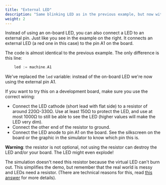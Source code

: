 ```yaml
---
title: "External LED"
description: "Same blinking LED as in the previous example, but now with an external LED."
weight: 2
---
```


Instead of using an on-board LED, you can also connect a LED to an external pin. Just like you see in the example on the right. It connects an external LED (a red one in this case) to the pin A1 on the board.

The code is almost identical to the previous example. The only difference is this line:

```go
	led := machine.A1
```

We've replaced the `led` variable: instead of the on-board LED we're now using the external pin A1.

If you want to try this on a development board, make sure you use the correct wiring:

  * Connect the LED cathode (short lead with flat side) to a resistor of around 220Ω-330Ω. Use at least 150Ω to protect the LED, and use at most 1000Ω to still be able to see the LED (higher values will make the LED very dim).
  * Connect the other end of the resistor to ground.
  * Connect the LED anode to pin A1 on the board. See the silkscreen on the board or the graphic in the simulator to know which pin this is.

**Warning**: the resistor is not optional, not using the resistor can destroy the LED and/or your board. The LED might even explode!

The simulation doesn't need this resistor because the virtual LED can't burn out. This simplifies the demo, but remember that the real world is messy and LEDs need a resistor. (There are technical reasons for this, read [this answer](https://electronics.stackexchange.com/questions/28393/why-do-we-need-resistors-in-led) for more details).

<script type="module">
import { setupTour } from '/tour.js';
let ledConfig = {
	type: 'led',
	humanName: 'External LED',
	color: [255, 0, 0],
	svg: 'led-tht-5mm.svg',
};
let code = `
// You can edit this code!
package main

import (
	"machine"
	"time"
)

func main() {
	led := machine.LED
	led.Configure(machine.PinConfig{Mode: machine.PinOutput})
	for {
		led.High()
		time.Sleep(time.Second/2)

		led.Low()
		time.Sleep(time.Second/2)
	}
}`;
setupTour({
	boards: {
		'arduino': {
			code: code.replace('machine.LED', 'machine.D2 // Arduino Uno'),
			parts: {
				led: {
					config: ledConfig,
					x: 45,
					y: -10,
					rotation: 90,
				}
			},
			wires: [
				{from: 'main.D2', to: 'led.anode'},
				{from: 'main.GND#2', to: 'led.cathode'},
			],
		},
		'arduino-nano33': {
			code: code.replace('machine.LED', 'machine.D2 // Arduino Nano 33 IoT'),
			parts: {
				led: {
					config: ledConfig,
					x: 12,
					y: -18,
				}
			},
			wires: [
				{from: 'main.D2', to: 'led.anode'},
				{from: 'main.GND#1', to: 'led.cathode'},
			],
		},
		'circuitplay-bluefruit': {
			code: code.replace('machine.LED', 'machine.A2 // Circuit Playground'),
			parts: {
				led: {
					config: ledConfig,
					x: 35,
					y: -4,
					rotation: 90,
				}
			},
			wires: [
				{from: 'main.A2', to: 'led.anode'},
				{from: 'main.GND#1', to: 'led.cathode'},
			],
		},
		'circuitplay-express': {
			code: code.replace('machine.LED', 'machine.A2 // Circuit Playground'),
			parts: {
				led: {
					config: ledConfig,
					x: 35,
					y: -4,
					rotation: 90,
				}
			},
			wires: [
				{from: 'main.A2', to: 'led.anode'},
				{from: 'main.GND#1', to: 'led.cathode'},
			],
		},
		'pico': {
			code: code.replace('machine.LED', 'machine.GP20 // Raspberry Pi Pico'),
			parts: {
				led: {
					config: ledConfig,
					x: 16,
					y: -18,
				}
			},
			wires: [
				{from: 'main.GP20', to: 'led.anode'},
				{from: 'main.GND#4', to: 'led.cathode'},
			],
		},
	}});
</script>
